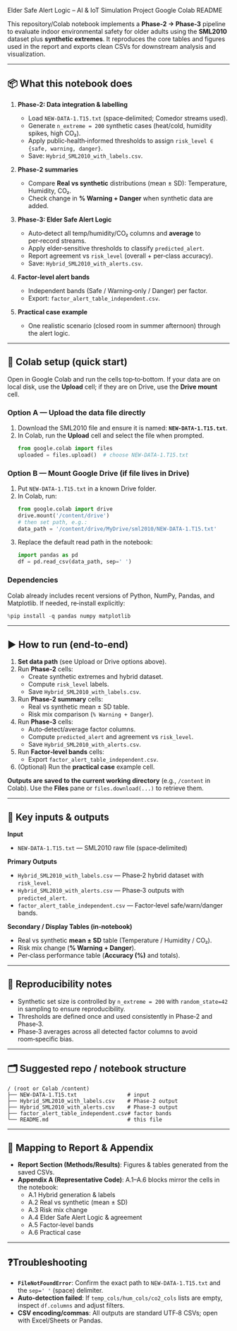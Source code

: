 Elder Safe Alert Logic – AI & IoT Simulation Project
Google Colab README

This repository/Colab notebook implements a **Phase‑2 → Phase‑3** pipeline to evaluate indoor environmental safety for older adults using the **SML2010** dataset plus **synthetic extremes**. It reproduces the core tables and figures used in the report and exports clean CSVs for downstream analysis and visualization.

---

## 📦 What this notebook does
1. **Phase‑2: Data integration & labelling**
   - Load `NEW-DATA-1.T15.txt` (space‑delimited; Comedor streams used).
   - Generate `n_extreme = 200` synthetic cases (heat/cold, humidity spikes, high CO₂).
   - Apply public‑health‑informed thresholds to assign `risk_level ∈ {safe, warning, danger}`.
   - Save: `Hybrid_SML2010_with_labels.csv`.

2. **Phase‑2 summaries**
   - Compare **Real vs synthetic** distributions (mean ± SD): Temperature, Humidity, CO₂.
   - Check change in **% Warning + Danger** when synthetic data are added.

3. **Phase‑3: Elder Safe Alert Logic**
   - Auto‑detect all temp/humidity/CO₂ columns and **average** to per‑record streams.
   - Apply elder‑sensitive thresholds to classify `predicted_alert`.
   - Report agreement vs `risk_level` (overall + per‑class accuracy).
   - Save: `Hybrid_SML2010_with_alerts.csv`.

4. **Factor‑level alert bands**
   - Independent bands (Safe / Warning‑only / Danger) per factor.
   - Export: `factor_alert_table_independent.csv`.

5. **Practical case example**
   - One realistic scenario (closed room in summer afternoon) through the alert logic.

---

## 🔧 Colab setup (quick start)

Open in Google Colab and run the cells top‑to‑bottom. If your data are on local disk, use the **Upload** cell; if they are on Drive, use the **Drive mount** cell.

### Option A — Upload the data file directly
1. Download the SML2010 file and ensure it is named: **`NEW-DATA-1.T15.txt`**.
2. In Colab, run the **Upload** cell and select the file when prompted.
   ```python
   from google.colab import files
   uploaded = files.upload()  # choose NEW-DATA-1.T15.txt
   ```

### Option B — Mount Google Drive (if file lives in Drive)
1. Put `NEW-DATA-1.T15.txt` in a known Drive folder.
2. In Colab, run:
   ```python
   from google.colab import drive
   drive.mount('/content/drive')
   # then set path, e.g.:
   data_path = '/content/drive/MyDrive/sml2010/NEW-DATA-1.T15.txt'
   ```
3. Replace the default read path in the notebook:
   ```python
   import pandas as pd
   df = pd.read_csv(data_path, sep=' ')
   ```

### Dependencies
Colab already includes recent versions of Python, NumPy, Pandas, and Matplotlib. If needed, re‑install explicitly:
```python
%pip install -q pandas numpy matplotlib
```

---

## ▶️ How to run (end‑to‑end)
1. **Set data path** (see Upload or Drive options above).
2. Run **Phase‑2** cells:
   - Create synthetic extremes and hybrid dataset.
   - Compute `risk_level` labels.
   - Save `Hybrid_SML2010_with_labels.csv`.
3. Run **Phase‑2 summary** cells:
   - Real vs synthetic mean ± SD table.
   - Risk mix comparison (`% Warning + Danger`).
4. Run **Phase‑3** cells:
   - Auto‑detect/average factor columns.
   - Compute `predicted_alert` and agreement vs `risk_level`.
   - Save `Hybrid_SML2010_with_alerts.csv`.
5. Run **Factor‑level bands** cells:
   - Export `factor_alert_table_independent.csv`.
6. (Optional) Run the **practical case** example cell.

**Outputs are saved to the current working directory** (e.g., `/content` in Colab). Use the **Files** pane or `files.download(...)` to retrieve them.

---

## 📁 Key inputs & outputs

**Input**
- `NEW-DATA-1.T15.txt` — SML2010 raw file (space‑delimited)

**Primary Outputs**
- `Hybrid_SML2010_with_labels.csv` — Phase‑2 hybrid dataset with `risk_level`.
- `Hybrid_SML2010_with_alerts.csv` — Phase‑3 outputs with `predicted_alert`.
- `factor_alert_table_independent.csv` — Factor‑level safe/warn/danger bands.

**Secondary / Display Tables (in‑notebook)**
- Real vs synthetic **mean ± SD** table (Temperature / Humidity / CO₂).
- Risk mix change (**% Warning + Danger**).  
- Per‑class performance table (**Accuracy (%)** and totals).

---

## 🧪 Reproducibility notes
- Synthetic set size is controlled by `n_extreme = 200` with `random_state=42` in sampling to ensure reproducibility.
- Thresholds are defined once and used consistently in Phase‑2 and Phase‑3.
- Phase‑3 averages across all detected factor columns to avoid room‑specific bias.

---

## 🗂️ Suggested repo / notebook structure
```
/ (root or Colab /content)
├── NEW-DATA-1.T15.txt                # input
├── Hybrid_SML2010_with_labels.csv    # Phase‑2 output
├── Hybrid_SML2010_with_alerts.csv    # Phase‑3 output
├── factor_alert_table_independent.csv# factor bands
└── README.md                         # this file
```

---

## 🔗 Mapping to Report & Appendix
- **Report Section (Methods/Results)**: Figures & tables generated from the saved CSVs.
- **Appendix A (Representative Code)**: A.1–A.6 blocks mirror the cells in the notebook:
  - A.1 Hybrid generation & labels
  - A.2 Real vs synthetic (mean ± SD)
  - A.3 Risk mix change
  - A.4 Elder Safe Alert Logic & agreement
  - A.5 Factor‑level bands
  - A.6 Practical case


---

## ❓Troubleshooting
- **`FileNotFoundError`**: Confirm the exact path to `NEW-DATA-1.T15.txt` and the `sep=' '` (space) delimiter.
- **Auto‑detection failed**: If `temp_cols/hum_cols/co2_cols` lists are empty, inspect `df.columns` and adjust filters.
- **CSV encoding/commas**: All outputs are standard UTF‑8 CSVs; open with Excel/Sheets or Pandas.


